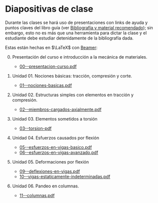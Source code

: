 # Diapositivas de clase

Durante las clases se hará uso de presentaciones con links de ayuda y puntos claves del libro guía (ver [Bibliografía y material recomendado](../informacion/02--bibliografia-material.md)); sin embargo, esto no es más que una herramienta para dictar la clase y el estudiante debe estudiar detenidamente de la bibliografía dada.

Estas están hechas en $\LaTeX$ con [Beamer](https://es.overleaf.com/learn/latex/Beamer): 


0. Presentación del curso e introducción a la mecánica de materiales. 
    - [00--presentacion-curso.pdf](00--presentacion-curso.pdf)

1. Unidad 01. Nociones básicas: tracción, compresión y corte. 
    - [01--nociones-basicas.pdf](01--nociones-basicas.pdf)

2. Unidad 02. Estructuras simples con elementos en tracción y compresión.
    - [02--miembros-cargados-axialmente.pdf](02--miembros-cargados-axialmente.pdf)

3. Unidad 03. Elementos sometidos a torsión
    - [03--torsion-pdf](03--torsion-pdf)

4. Unidad 04. Esfuerzos causados por flexión
    - [05--esfuerzos-en-vigas-basico.pdf](05--esfuerzos-en-vigas-basico.pdf)
    - [06--esfuerzos-en-vigas-avanzado.pdf](06--esfuerzos-en-vigas-avanzado.pdf)

5. Unidad 05. Deformaciones por flexión
    - [09--deflexiones-en-vigas.pdf](9--deflexiones-en-vigas.pdf)
    - [10--vigas-estaticamente-indeterminadas.pdf](10--vigas-estaticamente-indeterminadas.pdf)

6. Unidad 06. Pandeo en columnas.
    - [11--columnas.pdf](11--columnas.pdf)
